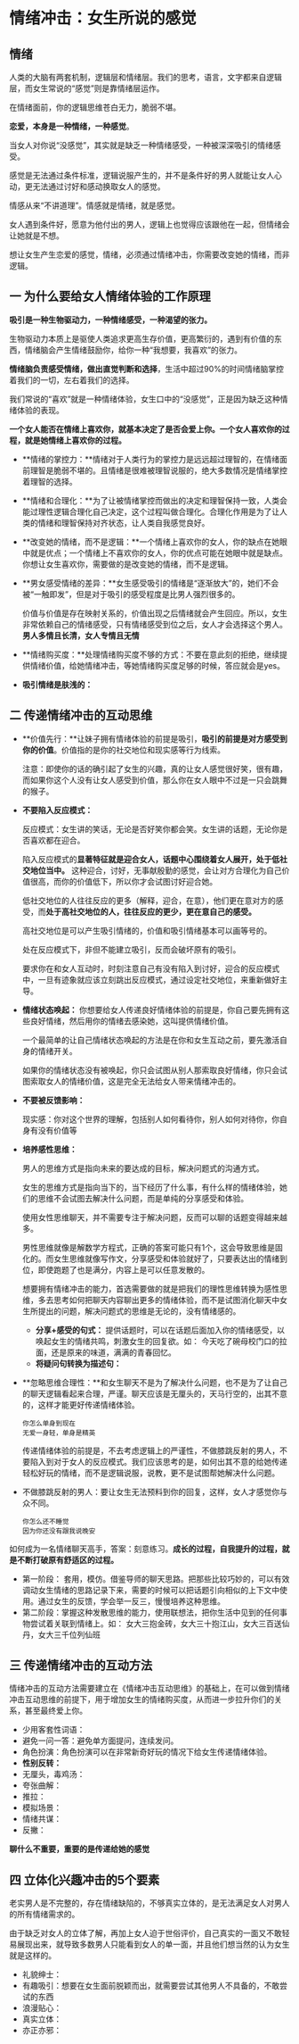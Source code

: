 # 情绪冲击：女生所说的感觉

## 情绪

人类的大脑有两套机制，逻辑层和情绪层。我们的思考，语言，文字都来自逻辑层，而女生常说的“感觉”则是靠情绪层运作。

在情绪面前，你的逻辑思维苍白无力，脆弱不堪。

**恋爱，本身是一种情绪，一种感觉**。

当女人对你说“没感觉”，其实就是缺乏一种情绪感受，一种被深深吸引的情绪感受。

感觉是无法通过条件标准，逻辑说服产生的，并不是条件好的男人就能让女人心动，更无法通过讨好和感动换取女人的感觉。

情感从来“不讲道理”。情感就是情绪，就是感觉。

女人遇到条件好，愿意为他付出的男人，逻辑上也觉得应该跟他在一起，但情绪会让她就是不想。

想让女生产生恋爱的感觉，情绪，必须通过情绪冲击，你需要改变她的情绪，而非逻辑。



## 一 为什么要给女人情绪体验的工作原理

**吸引是一种生物驱动力，一种情绪感受，一种渴望的张力。**

生物驱动力本质上是驱使人类追求更高生存价值，更高繁衍的，遇到有价值的东西，情绪脑会产生情绪鼓励你，给你一种“我想要，我喜欢”的张力。

**情绪脑负责感受情绪，做出直觉判断和选择**，生活中超过90%的时间情绪脑掌控着我们的一切，左右着我们的选择。

我们常说的“喜欢”就是一种情绪体验，女生口中的“没感觉”，正是因为缺乏这种情绪体验的表现。

**一个女人能否在情绪上喜欢你，就基本决定了是否会爱上你。一个女人喜欢你的过程，就是她情绪上喜欢你的过程。**

- **情绪的掌控力：**情绪对于人类行为的掌控力是远远超过理智的，在情绪面前理智是脆弱不堪的。且情绪是很难被理智说服的，绝大多数情况是情绪掌控着理智的选择。

- **情绪和合理化：**为了让被情绪掌控而做出的决定和理智保持一致，人类会能过理性逻辑合理化自己决定，这个过程叫做合理化。合理化作用是为了让人类的情绪和理智保持对齐状态，让人类自我感觉良好。

- **改变她的情绪，而不是逻辑：**一个情绪上喜欢你的女人，你的缺点在她眼中就是优点；一个情绪上不喜欢你的女人，你的优点可能在她眼中就是缺点。 你想让女生喜欢你，需要做的是改变她的情绪，而不是逻辑。

- **男女感受情绪的差异：**女生感受吸引的情绪是“逐渐放大”的，她们不会被“一触即发”，但是对于吸引的感受程度是比男人强烈很多的。

  价值与价值是存在映射关系的，价值出现之后情绪就会产生回应。所以，女生非常依赖自己的情绪感受，只有情绪感受到位之后，女人才会选择这个男人。**男人多情且长清，女人专情且无情**

- **情绪购买度：**处理情绪购买度不够的方式：不要在意此刻的拒绝，继续提供情绪价值，给她情绪冲击，等她情绪购买度足够的时候，答应就会是yes。

- **吸引情绪是肤浅的：**



## 二 传递情绪冲击的互动思维

- **价值先行：**让妹子拥有情绪体验的前提是吸引，**吸引的前提是对方感受到你的价值**。价值指的是你的社交地位和现实感等行为线索。

  注意：即使你的话的确引起了女生的兴趣，真的让女人感觉很好笑，很有趣，而如果你这个人没有让女人感受到价值，那么你在女人眼中不过是一只会跳舞的猴子。

- **不要陷入反应模式：**

  反应模式：女生讲的笑话，无论是否好笑你都会笑。女生讲的话题，无论你是否喜欢都在迎合。

  陷入反应模式的**显著特征就是迎合女人，话题中心围绕着女人展开，处于低社交地位当中。** 这种迎合，讨好，无事献殷勤的感觉，会让对方合理化为自己价值很高，而你的价值低下，所以你才会试图讨好迎合她。

  低社交地位的人往往反应的更多（解释，迎合，在意），他们更在意对方的感受，而**处于高社交地位的人，往往反应的更少，更在意自己的感受。**

  高社交地位是可以产生吸引情绪的，价值和吸引情绪基本可以画等号的。

  处在反应模式下，非但不能建立吸引，反而会破坏原有的吸引。

  要求你在和女人互动时，时刻注意自己有没有陷入到讨好，迎合的反应模式中，一旦有迹象就应该立刻跳出反应模式，通过设定社交地位，来重新做好主导。

- **情绪状态唤起：** 你想要给女人传递良好情绪体验的前提是，你自己要先拥有这些良好情绪，然后用你的情绪去感染她，这叫提供情绪价值。

  一个最简单的让自己情绪状态唤起的方法是在你和女生互动之前，要先激活自身的情绪开关。

  如果你的情绪状态没有被唤起，你只会试图从别人那索取良好情绪，你只会试图索取女人的情绪价值，这是完全无法给女人带来情绪冲击的。

- **不要被反馈影响：**  

  现实感：你对这个世界的理解，包括别人如何看待你，别人如何对待你，你自身有没有价值等

- **培养感性思维：** 
  
  男人的思维方式是指向未来的要达成的目标，解决问题式的沟通方式。
  
  女生的思维方式是指向当下的，当下经历了什么事，有什么样的情绪体验，她们的思维不会试图去解决什么问题，而是单纯的分享感受和体验。
  
  使用女性思维聊天，并不需要专注于解决问题，反而可以聊的话题变得越来越多。
  
  男性思维就像是解数学方程式，正确的答案可能只有1个，这会导致思维是固化的。而女生思维就像写作文，分享感受和体验就好了，只要表达出的情绪到位，即使跑题了也是满分，内容上是可以任意发散的。
  
  想要拥有情绪冲击的能力，首选需要做的就是把我们的理性思维转换为感性思维，多去思考如何把聊天内容聊出更多的情绪体验，而不是试图消化聊天中女生所提出的问题，解决问题式的思维是无论的，没有情绪感的。
  
  - **分享+感受的句式：** 提供话题时，可以在话题后面加入你的情绪感受，以唤起女生的情绪共鸣，刺激女生的回复欲。如： 今天吃了碗母校门口的拉面，还是原来的味道，满满的青春回忆。
  - **将疑问句转换为描述句：** 
  
- **忽略思维合理性：**和女生聊天不是为了解决什么问题，也不是为了让自己的聊天逻辑看起来合理，严谨。聊天应该是无厘头的，天马行空的，出其不意的，这样才能更好传递情绪体验。

  ```
  你怎么单身到现在
  无爱一身轻，单身是精英
  ```

  传递情绪体验的前提是，不去考虑逻辑上的严谨性，不做膝跳反射的男人，不要陷入到对于女人的反应模式。我们应该思考的是，如何出其不意的给她传递轻松好玩的情绪，而不是逻辑说服，说教，更不是试图帮她解决什么问题。

- 不做膝跳反射的男人：要让女生无法预料到你的回复，这样，女人才感觉你与众不同。

  ```
  你怎么还不睡觉
  因为你还没有跟我说晚安
  ```

如何成为一名情绪聊天高手，答案：刻意练习。**成长的过程，自我提升的过程，就是不断打破原有舒适区的过程。**

- 第一阶段： 套用，模仿。借鉴导师的聊天思路。把那些比较巧妙的，可以有效调动女生情绪的思路记录下来，需要的时候可以把话题引向相似的上下文中使用。通过女生的反馈，学会举一反三，慢慢培养这种思维。
- 第二阶段：掌握这种发散思维的能力，使用联想法，把你生活中见到的任何事物尝试着关联到情绪上。如： 女大三抱金砖，女大三十抱江山，女大三百送仙丹，女大三千位列仙班

## 三 传递情绪冲击的互动方法

情绪冲击的互动方法需要建立在《情绪冲击互动思维》的基础上，在可以做到情绪冲击互动思维的前提下，用于增加女生的情绪购买度，从而进一步拉升你们的关系，甚至最终爱上你。

- 少用客套性词语：
- 避免一问一答：避免单方面提问，连续发问。
- 角色扮演：角色扮演可以在非常新奇好玩的情况下给女生传递情绪体验。
- **性别反转：** 
- 无厘头，毒鸡汤：
- 夸张曲解：
- 推拉：
- 模拟场景：
- 情绪共谋：
- 反撇：

**聊什么不重要，重要的是传递给她的感觉**



## 四 立体化兴趣冲击的5个要素

老实男人是不完整的，存在情绪缺陷的，不够真实立体的，是无法满足女人对男人的所有情绪需求的。

由于缺乏对女人的立体了解，再加上女人迫于世俗评价，自己真实的一面又不敢轻易展现出来，就导致多数男人只能看到女人的单一面，并且他们想当然的认为女生就是这样的。

- 礼貌绅士：
- 有趣吸引：想要在女生面前脱颖而出，就需要尝试其他男人不具备的，不敢尝试的东西
- 浪漫贴心：
- 真实立体：
- 亦正亦邪：





